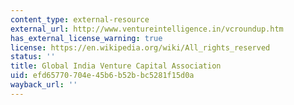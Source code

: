```yaml
---
content_type: external-resource
external_url: http://www.ventureintelligence.in/vcroundup.htm
has_external_license_warning: true
license: https://en.wikipedia.org/wiki/All_rights_reserved
status: ''
title: Global India Venture Capital Association
uid: efd65770-704e-45b6-b52b-bc5281f15d0a
wayback_url: ''
---
```

